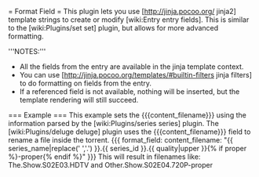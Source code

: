 = Format Field =
This plugin lets you use [http://jinja.pocoo.org/ jinja2] template strings to create or modify [wiki:Entry entry fields]. This is similar to the [wiki:Plugins/set set] plugin, but allows for more advanced formatting.

'''NOTES:'''
 - All the fields from the entry are available in the jinja template context.
 - You can use [http://jinja.pocoo.org/templates/#builtin-filters jinja filters] to do formatting on fields from the entry.
 - If a referenced field is not available, nothing will be inserted, but the template rendering will still succeed.

=== Example ===
This example sets the {{{content_filename}}} using the information parsed by the [wiki:Plugins/series series] plugin. The [wiki:Plugins/deluge deluge] plugin uses the {{{content_filename}}} field to rename a file inside the torrent.
{{{
format_field:
  content_filename: "{{ series_name|replace(' ','.') }}.{{ series_id }}.{{ quality|upper }}{% if proper %}-proper{% endif %}"
}}}
This will result in filenames like: The.Show.S02E03.HDTV and Other.Show.S02E04.720P-proper